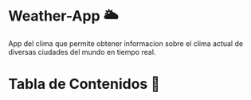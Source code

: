 # Weather-App 🌥️
App del clima que permite obtener informacion sobre el clima actual de diversas ciudades del mundo en tiempo real.

# Tabla de Contenidos 📑




